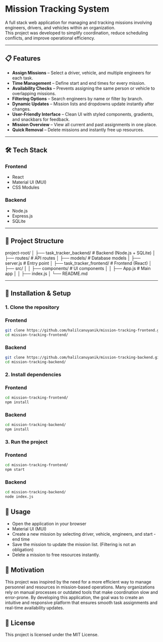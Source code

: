 # Mission Tracking System

A full stack web application for managing and tracking missions involving engineers, drivers, and vehicles within an organization.  
This project was developed to simplify coordination, reduce scheduling conflicts, and improve operational efficiency.

---

## 📋 Features

- **Assign Missions** – Select a driver, vehicle, and multiple engineers for each task.
- **Time Management** – Define start and end times for every mission.
- **Availability Checks** – Prevents assigning the same person or vehicle to overlapping missions.
- **Filtering Options** – Search engineers by name or filter by branch.
- **Dynamic Updates** – Mission lists and dropdowns update instantly after changes.
- **User-Friendly Interface** – Clean UI with styled components, gradients, and snackbars for feedback.
- **Mission Overview** – View all current and past assignments in one place.
- **Quick Removal** – Delete missions and instantly free up resources.

---

## 🛠 Tech Stack

### **Frontend**

- React
- Material UI (MUI)
- CSS Modules

### **Backend**

- Node.js
- Express.js
- SQLite

---

## 📂 Project Structure

project-root/
│
├── task_tracker_backend/ # Backend (Node.js + SQLite)
│ ├── routes/ # API routes
│ ├── models/ # Database models
│ ├── server.js # Entry point
│
├── task_tracker_frontend/ # Frontend (React)
│ ├── src/
│ │ ├── components/ # UI components
│ │ ├── App.js # Main app
│ │ ├── index.js
│
└── README.md

---

## 🚀 Installation & Setup

### **1. Clone the repository**

### **Frontend**

```bash
git clone https://github.com/halilcanuyanik/mission-tracking-frontend.git
cd mission-tracking-frontend/
```

### **Backend**

```bash
git clone https://github.com/halilcanuyanik/mission-tracking-backend.git
cd mission-tracking-backend/
```

### **2. Install dependencies**

### **Frontend**

```bash
cd mission-tracking-frontend/
npm install
```

### **Backend**

```bash
cd mission-tracking-backend/
npm install
```

### **3. Run the project**

### **Frontend**

```bash
cd mission-tracking-frontend/
npm start
```

### **Backend**

```bash
cd mission-tracking-backend/
node index.js
```

## 📌 Usage

- Open the application in your browser
- Material UI (MUI)
- Create a new mission by selecting driver, vehicle, engineers, and start - end time
- Save the mission to update the mission list. (Filtering is not an obligation)
- Delete a mission to free resources instantly.

## 🎯 Motivation

This project was inspired by the need for a more efficient way to manage personnel and resources in mission-based operations.
Many organizations rely on manual processes or outdated tools that make coordination slow and error-prone.
By developing this application, the goal was to create an intuitive and responsive platform that ensures smooth task assignments and real-time availability updates.

## 📄 License

This project is licensed under the MIT License.
